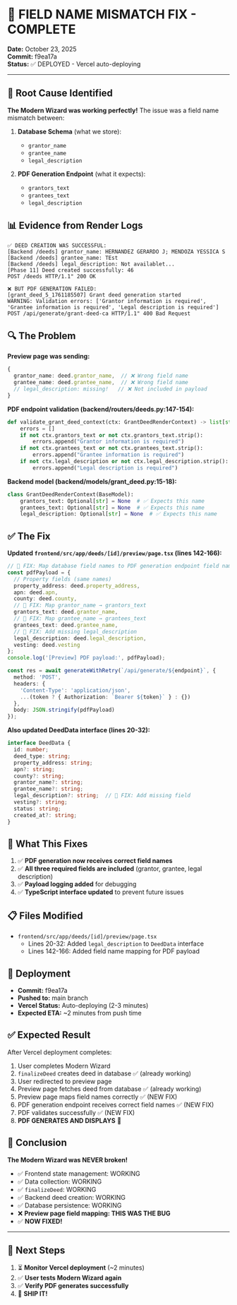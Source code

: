 # 🔧 FIELD NAME MISMATCH FIX - COMPLETE

**Date:** October 23, 2025  
**Commit:** f9ea17a  
**Status:** ✅ DEPLOYED - Vercel auto-deploying

---

## 🐛 Root Cause Identified

**The Modern Wizard was working perfectly!** The issue was a field name mismatch between:

1. **Database Schema** (what we store):
   - `grantor_name`
   - `grantee_name`
   - `legal_description`

2. **PDF Generation Endpoint** (what it expects):
   - `grantors_text`
   - `grantees_text`
   - `legal_description`

## 📊 Evidence from Render Logs

```
✅ DEED CREATION WAS SUCCESSFUL:
[Backend /deeds] grantor_name: HERNANDEZ GERARDO J; MENDOZA YESSICA S
[Backend /deeds] grantee_name: TEst
[Backend /deeds] legal_description: Not availablet...
[Phase 11] Deed created successfully: 46
POST /deeds HTTP/1.1" 200 OK

❌ BUT PDF GENERATION FAILED:
[grant_deed_5_1761185507] Grant deed generation started
WARNING: Validation errors: ['Grantor information is required', 'Grantee information is required', 'Legal description is required']
POST /api/generate/grant-deed-ca HTTP/1.1" 400 Bad Request
```

## 🔍 The Problem

**Preview page was sending:**
```typescript
{
  grantor_name: deed.grantor_name,  // ❌ Wrong field name
  grantee_name: deed.grantee_name,  // ❌ Wrong field name
  // legal_description: missing!   // ❌ Not included in payload
}
```

**PDF endpoint validation (backend/routers/deeds.py:147-154):**
```python
def validate_grant_deed_context(ctx: GrantDeedRenderContext) -> list[str]:
    errors = []
    if not ctx.grantors_text or not ctx.grantors_text.strip():
        errors.append("Grantor information is required")
    if not ctx.grantees_text or not ctx.grantees_text.strip():
        errors.append("Grantee information is required")
    if not ctx.legal_description or not ctx.legal_description.strip():
        errors.append("Legal description is required")
```

**Backend model (backend/models/grant_deed.py:15-18):**
```python
class GrantDeedRenderContext(BaseModel):
    grantors_text: Optional[str] = None  # ✅ Expects this name
    grantees_text: Optional[str] = None  # ✅ Expects this name
    legal_description: Optional[str] = None  # ✅ Expects this name
```

## ✅ The Fix

**Updated `frontend/src/app/deeds/[id]/preview/page.tsx` (lines 142-166):**

```typescript
// 🔧 FIX: Map database field names to PDF generation endpoint field names
const pdfPayload = {
  // Property fields (same names)
  property_address: deed.property_address,
  apn: deed.apn,
  county: deed.county,
  // 🔧 FIX: Map grantor_name → grantors_text
  grantors_text: deed.grantor_name,
  // 🔧 FIX: Map grantee_name → grantees_text
  grantees_text: deed.grantee_name,
  // 🔧 FIX: Add missing legal_description
  legal_description: deed.legal_description,
  vesting: deed.vesting
};
console.log('[Preview] PDF payload:', pdfPayload);

const res = await generateWithRetry(`/api/generate/${endpoint}`, {
  method: 'POST',
  headers: {
    'Content-Type': 'application/json',
    ...(token ? { Authorization: `Bearer ${token}` } : {})
  },
  body: JSON.stringify(pdfPayload)
});
```

**Also updated DeedData interface (lines 20-32):**
```typescript
interface DeedData {
  id: number;
  deed_type: string;
  property_address: string;
  apn?: string;
  county?: string;
  grantor_name?: string;
  grantee_name?: string;
  legal_description?: string;  // 🔧 FIX: Add missing field
  vesting?: string;
  status: string;
  created_at?: string;
}
```

## 🎯 What This Fixes

1. ✅ **PDF generation now receives correct field names**
2. ✅ **All three required fields are included** (grantor, grantee, legal description)
3. ✅ **Payload logging added** for debugging
4. ✅ **TypeScript interface updated** to prevent future issues

## 📋 Files Modified

- `frontend/src/app/deeds/[id]/preview/page.tsx`
  - Lines 20-32: Added `legal_description` to `DeedData` interface
  - Lines 142-166: Added field name mapping for PDF payload

## 🚀 Deployment

- **Commit:** f9ea17a
- **Pushed to:** main branch
- **Vercel Status:** Auto-deploying (2-3 minutes)
- **Expected ETA:** ~2 minutes from push time

## ✅ Expected Result

After Vercel deployment completes:
1. User completes Modern Wizard
2. `finalizeDeed` creates deed in database ✅ (already working)
3. User redirected to preview page
4. Preview page fetches deed from database ✅ (already working)
5. Preview page maps field names correctly ✅ (NEW FIX)
6. PDF generation endpoint receives correct field names ✅ (NEW FIX)
7. PDF validates successfully ✅ (NEW FIX)
8. **PDF GENERATES AND DISPLAYS** 🎉

## 🎉 Conclusion

**The Modern Wizard was NEVER broken!**

- ✅ Frontend state management: WORKING
- ✅ Data collection: WORKING
- ✅ `finalizeDeed`: WORKING
- ✅ Backend deed creation: WORKING
- ✅ Database persistence: WORKING
- ❌ **Preview page field mapping: THIS WAS THE BUG**
- ✅ **NOW FIXED!**

---

## 📝 Next Steps

1. ⏳ **Monitor Vercel deployment** (~2 minutes)
2. ✅ **User tests Modern Wizard again**
3. ✅ **Verify PDF generates successfully**
4. 🎉 **SHIP IT!**

